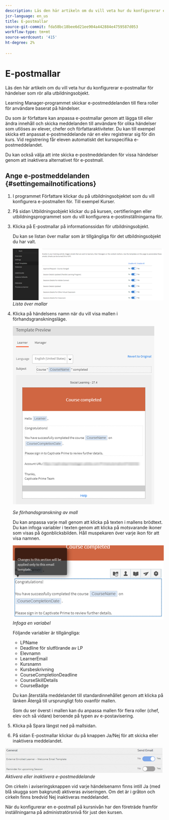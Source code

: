 ```yaml
---
description: Läs den här artikeln om du vill veta hur du konfigurerar e-postmallar för händelser som rör alla utbildningsobjekt.
jcr-language: en_us
title: E-postmallar
source-git-commit: fda58bc18bee6d21ee904a442884e4759587d053
workflow-type: tm+mt
source-wordcount: '415'
ht-degree: 2%

---
```




# E-postmallar

Läs den här artikeln om du vill veta hur du konfigurerar e-postmallar för händelser som rör alla utbildningsobjekt.

Learning Manager-programmet skickar e-postmeddelanden till flera roller för användare baserat på händelser.

Du som är författare kan anpassa e-postmallar genom att lägga till eller ändra innehåll och skicka meddelanden till användare för olika händelser som utlöses av elever, chefer och författaraktiviteter. Du kan till exempel skicka ett anpassat e-postmeddelande när en elev registrerar sig för din kurs. Vid registrering får eleven automatiskt det kursspecifika e-postmeddelandet.

Du kan också välja att inte skicka e-postmeddelanden för vissa händelser genom att inaktivera alternativet för e-postmall.

## Ange e-postmeddelanden {#settingemailnotifications}

1. I programmet Författare klickar du på utbildningsobjektet som du vill konfigurera e-postmallen för. Till exempel Kurser.
1. På sidan Utbildningsobjekt klickar du på kursen, certifieringen eller utbildningsprogrammet som du vill konfigurera e-postinställningarna för.
1. Klicka på E-postmallar på informationssidan för utbildningsobjekt.

   Du kan se listan över mallar som är tillgängliga för det utbildningsobjekt du har valt.

   ![](assets/email-templates-forlearningprograms.png)
   *Lista över mallar*

1. Klicka på händelsens namn när du vill visa mallen i förhandsgranskningsläge.

   ![](assets/preview-the-emailtemplateforyourlearningobject.png)

   *Se förhandsgranskning av mall*

   Du kan anpassa varje mall genom att klicka på texten i mallens brödtext. Du kan infoga variabler i texten genom att klicka på motsvarande ikoner som visas på ögonblicksbilden. Håll muspekaren över varje ikon för att visa namnen.

   ![](assets/insert-variable.png)
   *Infoga en variabel*

   Följande variabler är tillgängliga:

   * LPName
   * Deadline för slutförande av LP
   * Elevnamn
   * LearnerEmail
   * Kursnamn
   * Kursbeskrivning
   * CourseCompletionDeadline
   * CourseSkillDetails
   * CourseBadge

   Du kan återställa meddelandet till standardinnehållet genom att klicka på länken Återgå till ursprungligt foto ovanför mallen.

   Som du ser överst i mallen kan du anpassa mallen för flera roller (chef, elev och så vidare) beroende på typen av e-postavisering.

1. Klicka på Spara längst ned på mallsidan.
1. På sidan E-postmallar klickar du på knappen Ja/Nej för att skicka eller inaktivera meddelandet.

![](assets/email-notification-e1437624109719.png)
*Aktivera eller inaktivera e-postmeddelande*

Om cirkeln i aviseringsknappen vid varje händelsenamn finns intill Ja (med blå skugga som bakgrund) aktiveras aviseringen. Om det är i gråton och cirkeln finns bredvid Nej inaktiveras meddelandet.

När du konfigurerar en e-postmall på kursnivån har den företräde framför inställningarna på administratörsnivå för just den kursen.
